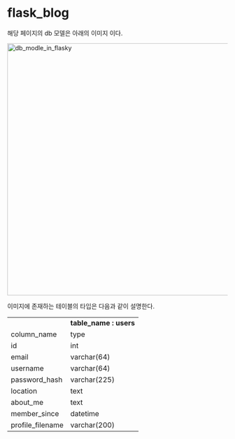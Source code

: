 # flask_blog

해당 페이지의 db 모델은 아래의 이미지 이다.

<img width="578" alt="db_modle_in_flasky" src="https://user-images.githubusercontent.com/48170295/59585495-94512080-911b-11e9-9172-97f2683fd67c.PNG">

이미지에 존재하는 테이블의 타입은 다음과 같이 설명한다.

<table>
  <tr>
    <td></td>
    <td><b>table_name : users</b></td>
  </tr>
  <tr>
    <td>column_name</td>
    <td>type</td>
  </tr>
  <tr>
   <td>id</td>
   <td>int</td>
  </tr>
  <tr>
   <td>email</td>
   <td>varchar(64)</td>
  </tr>
  <tr>
   <td>username</td>
   <td>varchar(64)</td>
  </tr>
  <tr>
   <td>password_hash</td>
   <td>varchar(225)</td>
  </tr>
  <tr>
   <td>location</td>
   <td>text</td>
  </tr>
  <tr>
   <td>about_me</td>
   <td>text</td>
  </tr>
  <tr>
   <td>member_since</td>
   <td>datetime</td>
  </tr>
  <tr>
   <td>profile_filename</td>
   <td>varchar(200)</td>
  </tr>
</table>
